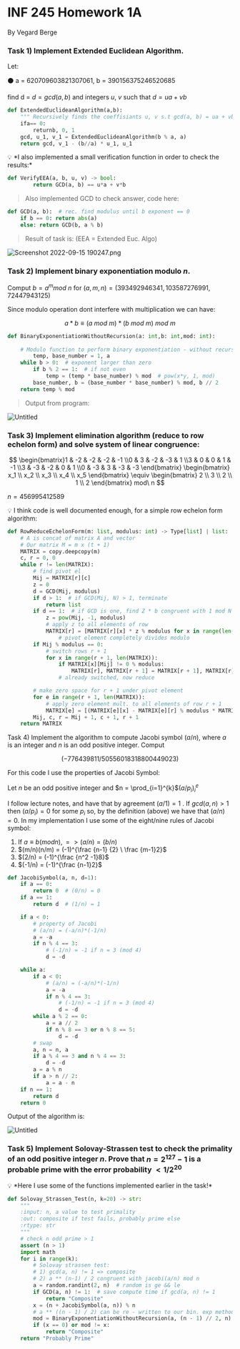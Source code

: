# INF 245 Homework 1A

By Vegard Berge 

### **Task 1) Implement Extended Euclidean Algorithm.**

Let: 

<aside>
⚫ a = 620709603821307061, b = 390156375246520685

</aside>

find d = $d = gcd(a, b)$ and integers $u$, $v$ such that $d = ua + vb$

```python
def ExtendedEuclideanAlgorithm(a,b):
	""" Recursively finds the coeffisiants u, v s.t gcd(a, b) = ua + vb """
    ifa== 0:
        returnb, 0, 1
    gcd, u_1, v_1 = ExtendedEuclideanAlgorithm(b % a, a)
    return gcd, v_1 - (b//a) * u_1, u_1
```

<aside>
💡 *I also implemented a small verification function in order to check the results:*

```python
def VerifyEEA(a, b, u, v) -> bool: 
		return GCD(a, b) == u*a + v*b
```

</aside>

> Also implemented GCD to check answer, code here:
> 

```python
def GCD(a, b):  # rec. find modulus until b exponent == 0 
    if b == 0: return abs(a)
    else: return GCD(b, a % b)
```

> Result of task is:  (EEA = Extended Euc. Algo)
> 

![Screenshot 2022-09-15 190247.png](INF%20245%20Homework%201A%200cb3632544d544509d5eb0cd05fb9276/Screenshot_2022-09-15_190247.png)

### Task 2) Implement binary exponentiation modulo $n$.

Comput $b = a^m mod$  $n$ for $(a, m, n) = (393492946341, 103587276991, 72447943125)$

Since modulo operation dont interfere with multiplication we can have: 

$$
a*b\equiv(a\ mod\ m)*(b\ mod \ m)\ mod\ m 
$$

```python
def BinaryExponentiationWithoutRecursion(a: int,b: int,mod: int):
    
    # Modulo function to perform binary exponentiation - without recursion
		temp, base_number = 1, a
    while b > 0:  # exponent larger than zero
        if b % 2 == 1:  # if not even
            temp = (temp * base_number) % mod  # pow(x*y, 1, mod)
        base_number, b = (base_number * base_number) % mod, b // 2
    return temp % mod
```

> Output from program:
> 

![Untitled](INF%20245%20Homework%201A%200cb3632544d544509d5eb0cd05fb9276/Untitled.png)

### Task 3) Implement elimination algorithm (reduce to row echelon form) and solve system of linear congruence:

$$
 \begin{bmatrix}1 & -2 & -2 & -2 & -1 \\0 & 3 & -2 & -3 & 1 \\3 & 0 & 0 & 1 & -1 \\3 & -3 & -2 & 0 & 1 \\0 & -3 & 3 & -3 & -3 \end{bmatrix} \begin{bmatrix}
x_1 \\
x_2 \\
x_3 \\
x_4 \\
x_5 
\end{bmatrix}   \equiv \begin{bmatrix}
2 \\
3 \\
2 \\
1 \\
2 
\end{bmatrix}  mod\ n
$$

$n = 456995412589$

<aside>
💡 I think code is well documented enough, for a simple row echelon form algorithm:

</aside>

```python
def RowReduceEchelonForm(m: list, modulus: int) -> Type[list] | list:
    # A is concat of matrix A and vector
    # Our matrix M = m x (t + 1)
    MATRIX = copy.deepcopy(m)
    c, r = 0, 0
    while r != len(MATRIX):
        # find pivot el
        Mij = MATRIX[r][c]
        z = 0
        d = GCD(Mij, modulus)
        if d > 1:  # if GCD(Mij, N) > 1, terminate
            return list
        if d == 1:  # if GCD is one, find Z * b congruent with 1 mod N
            z = pow(Mij, -1, modulus)
            # apply z to all elements of row
            MATRIX[r] = [MATRIX[r][x] * z % modulus for x in range(len(m[0]))]
				# pivot element completely divides modulo 
        if Mij % modulus == 0:
            # switch rows r + 1 
            for x in range(r + 1, len(MATRIX)):
                if MATRIX[x][Mij] != 0 % modulus:
                    MATRIX[r], MATRIX[r + 1] = MATRIX[r + 1], MATRIX[r]
                # already switched, now reduce

        # make zero space for r + 1 under pivot element
        for e in range(r + 1, len(MATRIX)):
            # apply zero element mult. to all elements of row r + 1
            MATRIX[e] = [(MATRIX[e][x] - MATRIX[e][r] % modulus * MATRIX[r][x]) % modulus for x in range(len(m[0]))]
        Mij, c, r = Mij + 1, c + 1, r + 1
    return MATRIX
```

Task 4) Implement the algorithm to compute Jacobi symbol $(a/n)$, where $a$ is an integer and $n$ is an odd positive integer. Comput

$$
(−776439811/50556018318800449023)
$$

For this code I use the properties of Jacobi Symbol: 

Let $n$ be an odd positive integer  and $n = \prod_{i=1}^{k}$$(a/p_i)^e_{i}$

I follow lecture notes, and have that by agreement $(a/1) = 1$  . If $gcd(a, n) > 1$ then $(a/p_i) = 0$ for some $p_i$ so, by the definition (above) we have that $(a/n) = 0$.   In my implementation I use some of the eight/nine rules of Jacobi symbol: 

1. If $a \equiv b(modn), => (a/n) = (b/n)$  
2.  $(m/n)(n/m) = (-1)^{\frac {n-1} {2} \ \frac {m-1}2}$
3. $(2/n) = (-1)^{\frac {n^2 -1}8}$
4. $(-1/n) = (-1)^{\frac {n-1}2}$

```python
def JacobiSymbol(a, n, d=1):
    if a == 0:
        return 0  # (0/n) = 0
    if a == 1:
        return d  # (1/n) = 1

    if a < 0:
        # property of Jacobi
        # (a/n) = (-a/n)*(-1/n)
        a = -a
        if n % 4 == 3:
            # (-1/n) = -1 if n = 3 (mod 4)
            d = -d

    while a:
        if a < 0:
            # (a/n) = (-a/n)*(-1/n)
            a = -a
            if n % 4 == 3:
                # (-1/n) = -1 if n = 3 (mod 4)
                d = -d
        while a % 2 == 0:
            a = a // 2
            if n % 8 == 3 or n % 8 == 5:
                d = -d
        # swap
        a, n = n, a
        if a % 4 == 3 and n % 4 == 3:
            d = -d
        a = a % n
        if a > n // 2:
            a = a - n
    if n == 1:
        return d
    return 0
```

Output of the algorithm is: 

![Untitled](INF%20245%20Homework%201A%200cb3632544d544509d5eb0cd05fb9276/Untitled%201.png)

### Task 5) Implement Solovay-Strassen test to check the primality of an odd positive integer $n$. Prove that $n=2^{127}-1$ is a probable prime with the error probability $< 1/2^{20}$

<aside>
💡 *Here I use some of the functions implemented earlier in the task!*

</aside>

```python
def Solovay_Strassen_Test(n, k=20) -> str:
    """
    :input: n, a value to test primality
    :out: composite if test fails, probably prime else
    :rtype: str
    """
    # check n odd prime > 1
    assert (n > 1)
    import math
    for i in range(k):
        # Solovay strassen test:
        # 1) gcd(a, n) != 1 => composite
        # 2) a ** (n-1) / 2 congruent with jacobi(a/n) mod n
        a = random.randint(2, n)  # random is ge && le
        if GCD(a, n) != 1:  # save compute time if gcd(a, n) != 1
            return "Composite"
        x = (n + JacobiSymbol(a, n)) % n
        # a ** ((n - 1) / 2) can be re - written to our bin. exp method as:
        mod = BinaryExponentiationWithoutRecursion(a, (n - 1) // 2, n)
        if (x == 0) or mod != x:
            return "Composite"
    return "Probably Prime"
```